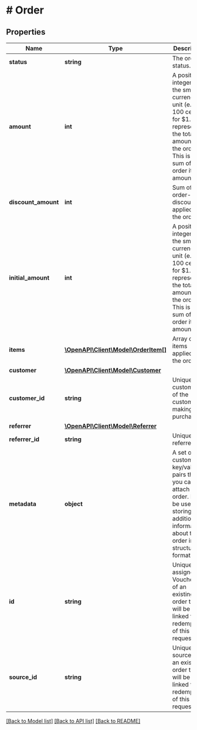 # # Order

## Properties

Name | Type | Description | Notes
------------ | ------------- | ------------- | -------------
**status** | **string** | The order status. | [optional]
**amount** | **int** | A positive integer in the smallest currency unit (e.g. 100 cents for $1.00) representing the total amount of the order. This is the sum of the order items&#39; amounts. | [optional]
**discount_amount** | **int** | Sum of all order-level discounts applied to the order. | [optional]
**initial_amount** | **int** | A positive integer in the smallest currency unit (e.g. 100 cents for $1.00) representing the total amount of the order. This is the sum of the order items&#39; amounts. | [optional]
**items** | [**\OpenAPI\Client\Model\OrderItem[]**](OrderItem.md) | Array of items applied to the order. | [optional]
**customer** | [**\OpenAPI\Client\Model\Customer**](Customer.md) |  | [optional]
**customer_id** | **string** | Unique customer ID of the customer making the purchase. | [optional]
**referrer** | [**\OpenAPI\Client\Model\Referrer**](Referrer.md) |  | [optional]
**referrer_id** | **string** | Unique referrer ID. | [optional]
**metadata** | **object** | A set of custom key/value pairs that you can attach to an order. It can be useful for storing additional information about the order in a structured format. | [optional]
**id** | **string** | Unique ID assigned by Voucherify of an existing order that will be linked to the redemption of this request. | [optional]
**source_id** | **string** | Unique source ID of an existing order that will be linked to the redemption of this request. | [optional]

[[Back to Model list]](../../README.md#models) [[Back to API list]](../../README.md#endpoints) [[Back to README]](../../README.md)
